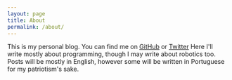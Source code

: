 ```yaml
---
layout: page
title: About
permalink: /about/
---
```


This is my personal blog.
You can find me on [GitHub](https://github.com/phckopper) or [Twitter](https://twitter.com/phckopper)
Here I'll write mostly about programming, though I may write about robotics too. Posts will be mostly in English, however some will be written in Portuguese for my patriotism's sake.
